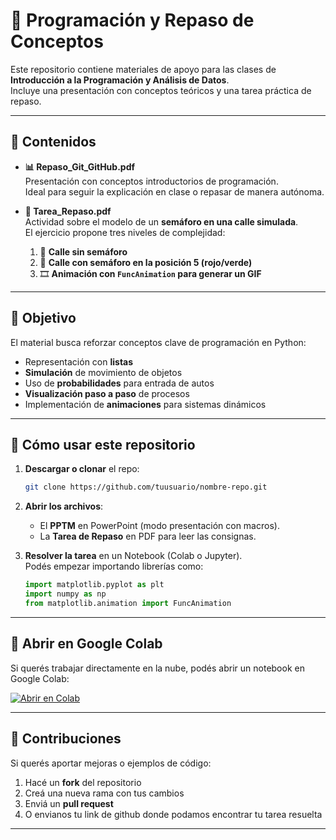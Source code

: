 # 🚦 Programación y Repaso de Conceptos

Este repositorio contiene materiales de apoyo para las clases de **Introducción a la Programación y Análisis de Datos**.  
Incluye una presentación con conceptos teóricos y una tarea práctica de repaso.

---

## 📂 Contenidos

- **📊 Repaso_Git_GitHub.pdf**  
  Presentación con conceptos introductorios de programación.  
  Ideal para seguir la explicación en clase o repasar de manera autónoma.

- **📝 Tarea_Repaso.pdf**  
  Actividad sobre el modelo de un **semáforo en una calle simulada**.  
  El ejercicio propone tres niveles de complejidad:
  1. 🚗 **Calle sin semáforo**  
  2. 🚦 **Calle con semáforo en la posición 5 (rojo/verde)**  
  3. 🎞️ **Animación con `FuncAnimation` para generar un GIF**

---

## 🎯 Objetivo

El material busca reforzar conceptos clave de programación en Python:

- Representación con **listas**  
- **Simulación** de movimiento de objetos  
- Uso de **probabilidades** para entrada de autos  
- **Visualización paso a paso** de procesos  
- Implementación de **animaciones** para sistemas dinámicos

---

## 🚀 Cómo usar este repositorio

1. **Descargar o clonar** el repo:
   ```bash
   git clone https://github.com/tuusuario/nombre-repo.git
   ```

2. **Abrir los archivos**:
   - El **PPTM** en PowerPoint (modo presentación con macros).
   - La **Tarea de Repaso** en PDF para leer las consignas.

3. **Resolver la tarea** en un Notebook (Colab o Jupyter).  
   Podés empezar importando librerías como:
   ```python
   import matplotlib.pyplot as plt
   import numpy as np
   from matplotlib.animation import FuncAnimation
   ```

---

## 🔗 Abrir en Google Colab

Si querés trabajar directamente en la nube, podés abrir un notebook en Google Colab:  

[![Abrir en Colab](https://colab.research.google.com/assets/colab-badge.svg)](https://colab.research.google.com/)

---

## 🤝 Contribuciones

Si querés aportar mejoras o ejemplos de código:
1. Hacé un **fork** del repositorio  
2. Creá una nueva rama con tus cambios  
3. Enviá un **pull request**
4. O envianos tu link de github donde podamos encontrar tu tarea resuelta

---
